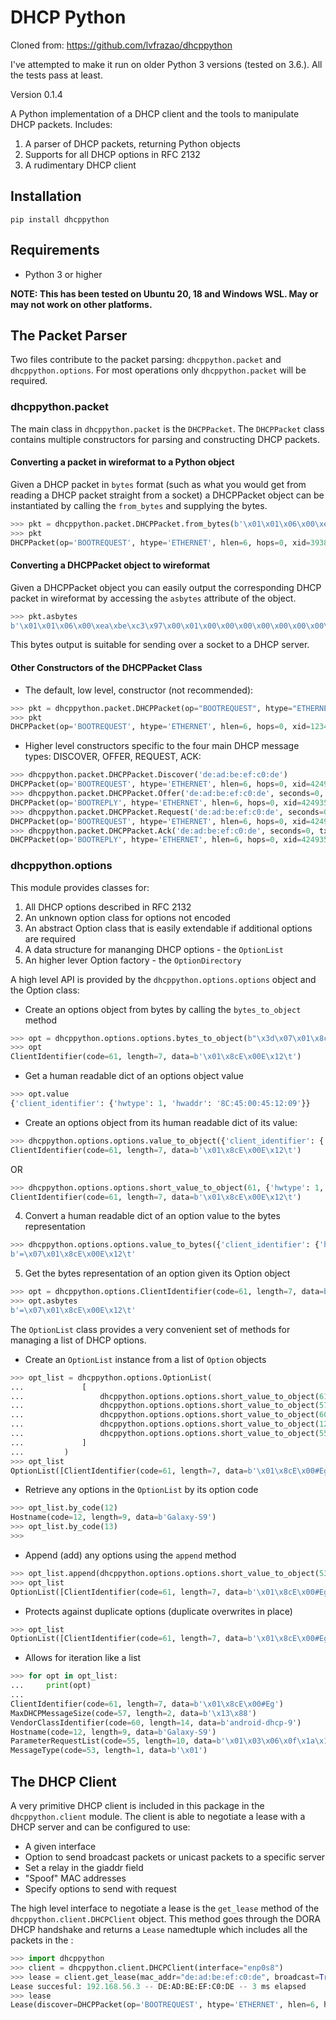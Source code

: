# DHCP Python

Cloned from: https://github.com/lvfrazao/dhcppython

I've attempted to make it run on older Python 3 versions (tested on 3.6.). All the tests pass at least.

Version 0.1.4

A Python implementation of a DHCP client and the tools to manipulate DHCP packets. Includes:

1. A parser of DHCP packets, returning Python objects
2. Supports for all DHCP options in RFC 2132
3. A rudimentary DHCP client

## Installation

`pip install dhcppython`

## Requirements

* Python 3 or higher

**NOTE: This has been tested on Ubuntu 20, 18 and Windows WSL. May or may not work on other platforms.**

## The Packet Parser

Two files contribute to the packet parsing: `dhcppython.packet` and `dhcppython.options`. For most operations only `dhcppython.packet` will be required.

### dhcppython.packet

The main class in `dhcppython.packet` is the `DHCPPacket`. The `DHCPPacket` class contains multiple constructors for parsing and constructing DHCP packets. 

#### Converting a packet in wireformat to a Python object

Given a DHCP packet in `bytes` format (such as what you would get from reading a DHCP packet straight from a socket) a DHCPPacket object can be instantiated by calling the `from_bytes` and supplying the bytes.

```python
>>> pkt = dhcppython.packet.DHCPPacket.from_bytes(b'\x01\x01\x06\x00\xea\xbe\xc3\x97\x00\x01\x00\x00\x00\x00\x00\x00\x00\x00\x00\x00\x00\x00\x00\x00\x00\x00\x00\x00\x8cE\x00E\x12\t\x00\x00\x00\x00\x00\x00\x00\x00\x00\x00\x00\x00\x00\x00\x00\x00\x00\x00\x00\x00\x00\x00\x00\x00\x00\x00\x00\x00\x00\x00\x00\x00\x00\x00\x00\x00\x00\x00\x00\x00\x00\x00\x00\x00\x00\x00\x00\x00\x00\x00\x00\x00\x00\x00\x00\x00\x00\x00\x00\x00\x00\x00\x00\x00\x00\x00\x00\x00\x00\x00\x00\x00\x00\x00\x00\x00\x00\x00\x00\x00\x00\x00\x00\x00\x00\x00\x00\x00\x00\x00\x00\x00\x00\x00\x00\x00\x00\x00\x00\x00\x00\x00\x00\x00\x00\x00\x00\x00\x00\x00\x00\x00\x00\x00\x00\x00\x00\x00\x00\x00\x00\x00\x00\x00\x00\x00\x00\x00\x00\x00\x00\x00\x00\x00\x00\x00\x00\x00\x00\x00\x00\x00\x00\x00\x00\x00\x00\x00\x00\x00\x00\x00\x00\x00\x00\x00\x00\x00\x00\x00\x00\x00\x00\x00\x00\x00\x00\x00\x00\x00\x00\x00\x00\x00\x00\x00\x00\x00\x00\x00\x00\x00\x00\x00\x00\x00\x00\x00\x00\x00\x00\x00\x00\x00\x00\x00\x00\x00\x00\x00\x00\x00c\x82Sc5\x01\x01=\x07\x01\x8cE\x00E\x12\t9\x02\x05\xdc<\x0eandroid-dhcp-9\x0c\tGalaxy-S97\n\x01\x03\x06\x0f\x1a\x1c3:;+\xff')
>>> pkt
DHCPPacket(op='BOOTREQUEST', htype='ETHERNET', hlen=6, hops=0, xid=3938370455, secs=1, flags=0, ciaddr=IPv4Address('0.0.0.0'), yiaddr=IPv4Address('0.0.0.0'), siaddr=IPv4Address('0.0.0.0'), giaddr=IPv4Address('0.0.0.0'), chaddr='8C:45:00:45:12:09', sname=b'', file=b'', options=OptionList([MessageType(code=53, length=1, data=b'\x01'), ClientIdentifier(code=61, length=7, data=b'\x01\x8cE\x00E\x12\t'), MaxDHCPMessageSize(code=57, length=2, data=b'\x05\xdc'), VendorClassIdentifier(code=60, length=14, data=b'android-dhcp-9'), Hostname(code=12, length=9, data=b'Galaxy-S9'), ParameterRequestList(code=55, length=10, data=b'\x01\x03\x06\x0f\x1a\x1c3:;+'), End(code=255, length=0, data=b'')]))
```

#### Converting a DHCPPacket object to wireformat

Given a DHCPPacket object you can easily output the corresponding DHCP packet in wireformat by accessing the `asbytes` attribute of the object.

```python
>>> pkt.asbytes
b'\x01\x01\x06\x00\xea\xbe\xc3\x97\x00\x01\x00\x00\x00\x00\x00\x00\x00\x00\x00\x00\x00\x00\x00\x00\x00\x00\x00\x00\x8cE\x00E\x12\t\x00\x00\x00\x00\x00\x00\x00\x00\x00\x00\x00\x00\x00\x00\x00\x00\x00\x00\x00\x00\x00\x00\x00\x00\x00\x00\x00\x00\x00\x00\x00\x00\x00\x00\x00\x00\x00\x00\x00\x00\x00\x00\x00\x00\x00\x00\x00\x00\x00\x00\x00\x00\x00\x00\x00\x00\x00\x00\x00\x00\x00\x00\x00\x00\x00\x00\x00\x00\x00\x00\x00\x00\x00\x00\x00\x00\x00\x00\x00\x00\x00\x00\x00\x00\x00\x00\x00\x00\x00\x00\x00\x00\x00\x00\x00\x00\x00\x00\x00\x00\x00\x00\x00\x00\x00\x00\x00\x00\x00\x00\x00\x00\x00\x00\x00\x00\x00\x00\x00\x00\x00\x00\x00\x00\x00\x00\x00\x00\x00\x00\x00\x00\x00\x00\x00\x00\x00\x00\x00\x00\x00\x00\x00\x00\x00\x00\x00\x00\x00\x00\x00\x00\x00\x00\x00\x00\x00\x00\x00\x00\x00\x00\x00\x00\x00\x00\x00\x00\x00\x00\x00\x00\x00\x00\x00\x00\x00\x00\x00\x00\x00\x00\x00\x00\x00\x00\x00\x00\x00\x00\x00\x00\x00\x00\x00\x00\x00\x00\x00\x00\x00\x00c\x82Sc5\x01\x01=\x07\x01\x8cE\x00E\x12\t9\x02\x05\xdc<\x0eandroid-dhcp-9\x0c\tGalaxy-S97\n\x01\x03\x06\x0f\x1a\x1c3:;+\xff'
```

This bytes output is suitable for sending over a socket to a DHCP server.

#### Other Constructors of the DHCPPacket Class

* The default, low level, constructor (not recommended):

```python
>>> pkt = dhcppython.packet.DHCPPacket(op="BOOTREQUEST", htype="ETHERNET", hlen=6, hops=0, xid=123456, secs=0, flags=0, ciaddr=ipaddress.IPv4Address(0), yiaddr=ipaddress.IPv4Address(0), siaddr=ipaddress.IPv4Address(0), giaddr=ipaddress.IPv4Address(0), chaddr="DE:AD:BE:EF:C0:DE", sname=b'', file=b'', options=dhcppython.options.OptionList([dhcppython.options.options.short_value_to_object(53, "DHCPDISCOVER")]))
>>> pkt
DHCPPacket(op='BOOTREQUEST', htype='ETHERNET', hlen=6, hops=0, xid=123456, secs=0, flags=0, ciaddr=IPv4Address('0.0.0.0'), yiaddr=IPv4Address('0.0.0.0'), siaddr=IPv4Address('0.0.0.0'), giaddr=IPv4Address('0.0.0.0'), chaddr='DE:AD:BE:EF:C0:DE', sname=b'', file=b'', options=OptionList([MessageType(code=53, length=1, data=b'\x01')]))
```

* Higher level constructors specific to the four main DHCP message types: DISCOVER, OFFER, REQUEST, ACK:

```python
>>> dhcppython.packet.DHCPPacket.Discover('de:ad:be:ef:c0:de')
DHCPPacket(op='BOOTREQUEST', htype='ETHERNET', hlen=6, hops=0, xid=4249353806, secs=0, flags=32768, ciaddr=IPv4Address('0.0.0.0'), yiaddr=IPv4Address('0.0.0.0'), siaddr=IPv4Address('0.0.0.0'), giaddr=IPv4Address('0.0.0.0'), chaddr='de:ad:be:ef:c0:de', sname=b'', file=b'', options=OptionList([MessageType(code=53, length=1, data=b'\x01')]))
>>> dhcppython.packet.DHCPPacket.Offer('de:ad:be:ef:c0:de', seconds=0, tx_id=4249353806, yiaddr=ipaddress.IPv4Address('192.168.56.4'))
DHCPPacket(op='BOOTREPLY', htype='ETHERNET', hlen=6, hops=0, xid=4249353806, secs=0, flags=32768, ciaddr=IPv4Address('0.0.0.0'), yiaddr=IPv4Address('192.168.56.4'), siaddr=IPv4Address('0.0.0.0'), giaddr=IPv4Address('0.0.0.0'), chaddr='de:ad:be:ef:c0:de', sname=b'', file=b'', options=OptionList([MessageType(code=53, length=1, data=b'\x02')]))
>>> dhcppython.packet.DHCPPacket.Request('de:ad:be:ef:c0:de', seconds=0, tx_id=4249353806)
DHCPPacket(op='BOOTREQUEST', htype='ETHERNET', hlen=6, hops=0, xid=4249353806, secs=0, flags=32768, ciaddr=IPv4Address('0.0.0.0'), yiaddr=IPv4Address('0.0.0.0'), siaddr=IPv4Address('0.0.0.0'), giaddr=IPv4Address('0.0.0.0'), chaddr='de:ad:be:ef:c0:de', sname=b'', file=b'', options=OptionList([MessageType(code=53, length=1, data=b'\x03')]))
>>> dhcppython.packet.DHCPPacket.Ack('de:ad:be:ef:c0:de', seconds=0, tx_id=4249353806, yiaddr=ipaddress.IPv4Address('192.168.56.4'))
DHCPPacket(op='BOOTREPLY', htype='ETHERNET', hlen=6, hops=0, xid=4249353806, secs=0, flags=32768, ciaddr=IPv4Address('0.0.0.0'), yiaddr=IPv4Address('192.168.56.4'), siaddr=IPv4Address('0.0.0.0'), giaddr=IPv4Address('0.0.0.0'), chaddr='de:ad:be:ef:c0:de', sname=b'', file=b'', options=OptionList([MessageType(code=53, length=1, data=b'\x05')]))
```

### dhcppython.options

This module provides classes for:

1. All DHCP options described in RFC 2132
2. An unknown option class for options not encoded
3. An abstract Option class that is easily extendable if additional options are required
4. A data structure for mananging DHCP options - the `OptionList`
5. An higher lever Option factory - the `OptionDirectory`

A high level API is provided by the `dhcppython.options.options` object and the Option class:

* Create an options object from bytes by calling the `bytes_to_object` method

```python
>>> opt = dhcppython.options.options.bytes_to_object(b"\x3d\x07\x01\x8c\x45\x00\x45\x12\x09")
>>> opt
ClientIdentifier(code=61, length=7, data=b'\x01\x8cE\x00E\x12\t')
```

* Get a human readable dict of an options object value

```python
>>> opt.value
{'client_identifier': {'hwtype': 1, 'hwaddr': '8C:45:00:45:12:09'}}
```

* Create an options object from its human readable dict of its value:

```python
>>> dhcppython.options.options.value_to_object({'client_identifier': {'hwtype': 1, 'hwaddr': '8C:45:00:45:12:09'}})
ClientIdentifier(code=61, length=7, data=b'\x01\x8cE\x00E\x12\t')
```

OR

```python
>>> dhcppython.options.options.short_value_to_object(61, {'hwtype': 1, 'hwaddr': '8C:45:00:45:12:09'})
ClientIdentifier(code=61, length=7, data=b'\x01\x8cE\x00E\x12\t')
```

4. Convert a human readable dict of an option value to the bytes representation

```python
>>> dhcppython.options.options.value_to_bytes({'client_identifier': {'hwtype': 1, 'hwaddr': '8C:45:00:45:12:09'}})
b'=\x07\x01\x8cE\x00E\x12\t'
```

5. Get the bytes representation of an option given its Option object

```python
>>> opt = dhcppython.options.ClientIdentifier(code=61, length=7, data=b'\x01\x8cE\x00E\x12\t')
>>> opt.asbytes
b'=\x07\x01\x8cE\x00E\x12\t'
```

The `OptionList` class provides a very convenient set of methods for managing a list of DHCP options.

* Create an `OptionList` instance from a list of `Option` objects

```python
>>> opt_list = dhcppython.options.OptionList(
...             [
...                 dhcppython.options.options.short_value_to_object(61, {'hwtype': 1, 'hwaddr': "8c:45:00:23:45:67"}),
...                 dhcppython.options.options.short_value_to_object(57, 1500),
...                 dhcppython.options.options.short_value_to_object(60, "android-dhcp-9"),
...                 dhcppython.options.options.short_value_to_object(12, "Galaxy-S9"),
...                 dhcppython.options.options.short_value_to_object(55, [1, 3, 6, 15, 26, 28, 51, 58, 59, 43])
...             ]
...         )
>>> opt_list
OptionList([ClientIdentifier(code=61, length=7, data=b'\x01\x8cE\x00#Eg'), MaxDHCPMessageSize(code=57, length=2, data=b'\x05\xdc'), VendorClassIdentifier(code=60, length=14, data=b'android-dhcp-9'), Hostname(code=12, length=9, data=b'Galaxy-S9'), ParameterRequestList(code=55, length=10, data=b'\x01\x03\x06\x0f\x1a\x1c3:;+')])
```

* Retrieve any options in the `OptionList` by its option code

```python
>>> opt_list.by_code(12)
Hostname(code=12, length=9, data=b'Galaxy-S9')
>>> opt_list.by_code(13)
>>>
```

* Append (add) any options using the `append` method

```python
>>> opt_list.append(dhcppython.options.options.short_value_to_object(53, "DHCPDISCOVER"))
>>> opt_list
OptionList([ClientIdentifier(code=61, length=7, data=b'\x01\x8cE\x00#Eg'), MaxDHCPMessageSize(code=57, length=2, data=b'\x05\xdc'), VendorClassIdentifier(code=60, length=14, data=b'android-dhcp-9'), Hostname(code=12, length=9, data=b'Galaxy-S9'), ParameterRequestList(code=55, length=10, data=b'\x01\x03\x06\x0f\x1a\x1c3:;+'), MessageType(code=53, length=1, data=b'\x01')])
```

* Protects against duplicate options (duplicate overwrites in place)

```python
>>> opt_list
OptionList([ClientIdentifier(code=61, length=7, data=b'\x01\x8cE\x00#Eg'), MaxDHCPMessageSize(code=57, length=2, data=b'\x13\x88'), VendorClassIdentifier(code=60, length=14, data=b'android-dhcp-9'), Hostname(code=12, length=9, data=b'Galaxy-S9'), ParameterRequestList(code=55, length=10, data=b'\x01\x03\x06\x0f\x1a\x1c3:;+'), MessageType(code=53, length=1, data=b'\x01')])
```

* Allows for iteration like a list

```python
>>> for opt in opt_list:
...     print(opt)
...
ClientIdentifier(code=61, length=7, data=b'\x01\x8cE\x00#Eg')
MaxDHCPMessageSize(code=57, length=2, data=b'\x13\x88')
VendorClassIdentifier(code=60, length=14, data=b'android-dhcp-9')
Hostname(code=12, length=9, data=b'Galaxy-S9')
ParameterRequestList(code=55, length=10, data=b'\x01\x03\x06\x0f\x1a\x1c3:;+')
MessageType(code=53, length=1, data=b'\x01')
```

## The DHCP Client

A very primitive DHCP client is included in this package in the `dhcppython.client` module. The client is able to negotiate a lease with a DHCP server and can be configured to use:

* A given interface
* Option to send broadcast packets or unicast packets to a specific server
* Set a relay in the giaddr field
* "Spoof" MAC addresses
* Specify options to send with request

The high level interface to negotiate a lease is the `get_lease` method of the `dhcppython.client.DHCPClient` object. This method goes through the DORA DHCP handshake and returns a `Lease` namedtuple which includes all the packets in the :

```python
>>> import dhcppython
>>> client = dhcppython.client.DHCPClient(interface="enp0s8")
>>> lease = client.get_lease(mac_addr="de:ad:be:ef:c0:de", broadcast=True, relay=None, server="255.255.255.255", options_list=None)
Lease succesful: 192.168.56.3 -- DE:AD:BE:EF:C0:DE -- 3 ms elapsed
>>> lease
Lease(discover=DHCPPacket(op='BOOTREQUEST', htype='ETHERNET', hlen=6, hops=0, xid=2829179566, secs=0, flags=32768, ciaddr=IPv4Address('0.0.0.0'), yiaddr=IPv4Address('0.0.0.0'), siaddr=IPv4Address('0.0.0.0'), giaddr=IPv4Address('0.0.0.0'), chaddr='de:ad:be:ef:c0:de', sname=b'', file=b'', options=OptionList([MessageType(code=53, length=1, data=b'\x01')])), offer=DHCPPacket(op='BOOTREPLY', htype='ETHERNET', hlen=6, hops=0, xid=2829179566, secs=0, flags=32768, ciaddr=IPv4Address('0.0.0.0'), yiaddr=IPv4Address('192.168.56.3'), siaddr=IPv4Address('0.0.0.0'), giaddr=IPv4Address('0.0.0.0'), chaddr='DE:AD:BE:EF:C0:DE', sname=b'', file=b'', options=OptionList([SubnetMask(code=1, length=4, data=b'\xff\xff\xff\x00'), Router(code=3, length=4, data=b'\n\x97\x01\x01'), DNSServer(code=6, length=4, data=b'\nh\x01\x08'), Hostname(code=12, length=22, data=b'dhcp.-192-168-56-3.com'), DomainName(code=15, length=14, data=b'example.com'), IPAddressLeaseTime(code=51, length=4, data=b'\x00\x01Q\x80'), MessageType(code=53, length=1, data=b'\x02'), ServerIdentifier(code=54, length=4, data=b'\xc0\xa88\x02'), RenewalTime(code=58, length=4, data=b'\x00\x00T`'), RebindingTime(code=59, length=4, data=b'\x00\x00\xa8\xc0'), End(code=255, length=0, data=b'')])), request=DHCPPacket(op='BOOTREQUEST', htype='ETHERNET', hlen=6, hops=0, xid=2829179566, secs=0, flags=32768, ciaddr=IPv4Address('0.0.0.0'), yiaddr=IPv4Address('0.0.0.0'), siaddr=IPv4Address('0.0.0.0'), giaddr=IPv4Address('0.0.0.0'), chaddr='de:ad:be:ef:c0:de', sname=b'', file=b'', options=OptionList([MessageType(code=53, length=1, data=b'\x03')])), ack=DHCPPacket(op='BOOTREPLY', htype='ETHERNET', hlen=6, hops=0, xid=2829179566, secs=0, flags=32768, ciaddr=IPv4Address('0.0.0.0'), yiaddr=IPv4Address('192.168.56.3'), siaddr=IPv4Address('0.0.0.0'), giaddr=IPv4Address('0.0.0.0'), chaddr='DE:AD:BE:EF:C0:DE', sname=b'', file=b'', options=OptionList([SubnetMask(code=1, length=4, data=b'\xff\xff\xff\x00'), Router(code=3, length=4, data=b'\n\x97\x01\x01'), DNSServer(code=6, length=4, data=b'\nh\x01\x08'), Hostname(code=12, length=22, data=b'dhcp.-192-168-56-3.com'), DomainName(code=15, length=14, data=b'example.com'), IPAddressLeaseTime(code=51, length=4, data=b'\x00\x01Q\x80'), MessageType(code=53, length=1, data=b'\x05'), ServerIdentifier(code=54, length=4, data=b'\xc0\xa88\x02'), RenewalTime(code=58, length=4, data=b'\x00\x00T`'), RebindingTime(code=59, length=4, data=b'\x00\x00\xa8\xc0'), End(code=255, length=0, data=b'')])), time=0.0032514659978915006, server=('192.168.56.2', 67))
```

